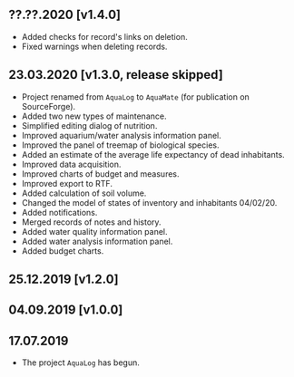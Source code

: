 
## ??.??.2020 [v1.4.0]
- Added checks for record's links on deletion.
- Fixed warnings when deleting records.

## 23.03.2020 [v1.3.0, release skipped]
- Project renamed from `AquaLog` to `AquaMate` (for publication on SourceForge).
- Added two new types of maintenance.
- Simplified editing dialog of nutrition.
- Improved aquarium/water analysis information panel.
- Improved the panel of treemap of biological species.
- Added an estimate of the average life expectancy of dead inhabitants.
- Improved data acquisition.
- Improved charts of budget and measures.
- Improved export to RTF.
- Added calculation of soil volume.
- Changed the model of states of inventory and inhabitants 04/02/20.
- Added notifications.
- Merged records of notes and history.
- Added water quality information panel.
- Added water analysis information panel.
- Added budget charts.

## 25.12.2019 [v1.2.0]

## 04.09.2019 [v1.0.0]

## 17.07.2019
- The project `AquaLog` has begun.
